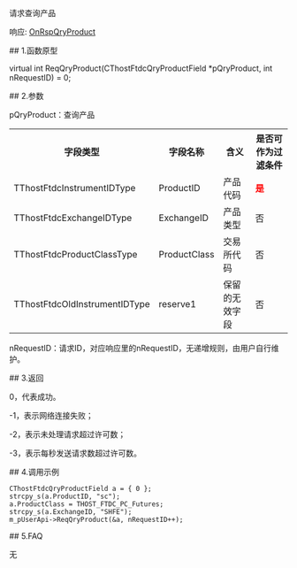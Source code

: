 <p>请求查询产品</p>
<p>响应: <a href="../../CTHOSTFTDCTRADERAPI/ONRSPQRYPRODUCT/">OnRspQryProduct</a></p>
<span class="anchor" id="4a9ff45b-e2fc-4637-9b27-b1426a4aa52b"></span>
## 1.函数原型
<p>virtual int ReqQryProduct(CThostFtdcQryProductField *pQryProduct, int nRequestID) = 0;</p>
<span class="anchor" id="4caa20ca-5cd5-4dce-9fa7-f44acbbeedc8"></span>
## 2.参数
<p>pQryProduct：查询产品</p>
<table><tr><th style="TEXT-ALIGN: center;">字段类型</th><th style="TEXT-ALIGN: center;">字段名称</th><th style="TEXT-ALIGN: center;">含义</th><th style="TEXT-ALIGN: center;">是否可作为过滤条件</th></tr><tr><td style="TEXT-ALIGN: left;">TThostFtdcInstrumentIDType</td>
<td style="TEXT-ALIGN: left;">ProductID</td>
<td style="TEXT-ALIGN: left;">产品代码</td>
<td style="TEXT-ALIGN: left;"><strong><font color="#FF0000">是</font></strong></td>
</tr>
<tr><td style="TEXT-ALIGN: left;">TThostFtdcExchangeIDType</td>
<td style="TEXT-ALIGN: left;">ExchangeID</td>
<td style="TEXT-ALIGN: left;">产品类型</td>
<td style="TEXT-ALIGN: left;">否</td>
</tr>
<tr><td style="TEXT-ALIGN: left;">TThostFtdcProductClassType</td>
<td style="TEXT-ALIGN: left;">ProductClass</td>
<td style="TEXT-ALIGN: left;">交易所代码</td>
<td style="TEXT-ALIGN: left;">否</td>
</tr>
<tr><td style="TEXT-ALIGN: left;">TThostFtdcOldInstrumentIDType</td>
<td style="TEXT-ALIGN: left;">reserve1</td>
<td style="TEXT-ALIGN: left;">保留的无效字段</td>
<td style="TEXT-ALIGN: left;">否</td>
</tr>
</table>
<p>nRequestID：请求ID，对应响应里的nRequestID，无递增规则，由用户自行维护。</p>
<span class="anchor" id="54a04fc5-dd10-498f-adaa-adca4e1d28bc"></span>
## 3.返回
<p>0，代表成功。</p>
<p>-1，表示网络连接失败；</p>
<p>-2，表示未处理请求超过许可数；</p>
<p>-3，表示每秒发送请求数超过许可数。</p>
<span class="anchor" id="2c0848db-b46c-45c4-bb55-d16a118259fe"></span>
## 4.调用示例
<pre><code>CThostFtdcQryProductField a = { 0 };
strcpy_s(a.ProductID, "sc");
a.ProductClass = THOST_FTDC_PC_Futures;
strcpy_s(a.ExchangeID, "SHFE");
m_pUserApi-&gt;ReqQryProduct(&amp;a, nRequestID++);
</code></pre>
<span class="anchor" id="048ecac2-8489-47f5-9edd-390f63ef8db6"></span>
## 5.FAQ
<p>无</p>
